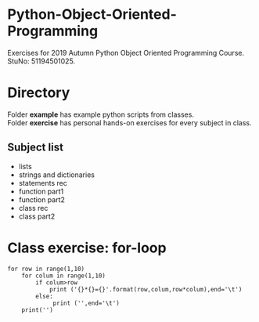 # Python-Object-Oriented-Programming
Exercises for 2019 Autumn Python Object Oriented Programming Course. <br/>
StuNo: 51194501025.

# Directory
Folder **example** has example python scripts from classes.<br/>
Folder **exercise** has personal hands-on exercises for every subject in class.

## Subject list
- lists
- strings and dictionaries
- statements rec
- function part1
- function part2
- class rec
- class part2

# Class exercise:  for-loop

```
for row in range(1,10)
    for colum in range(1,10)
        if colum>row
            print ('{}*{}={}'.format(row,colum,row*colum),end='\t')
        else: 
             print ('',end='\t')
    print('')  
   
```
